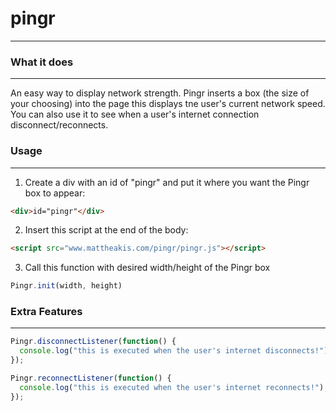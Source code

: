 
# pingr
---

### What it does
---
An easy way to display network strength. Pingr inserts a box (the size of your choosing) into the page this displays tne user's current network speed. You can also use it to see when a user's internet connection disconnect/reconnects.




### Usage
---

1. Create a div with an id of "pingr" and put it where you want the Pingr box to appear:
  ```html
  <div>id="pingr"</div>
  ```

2. Insert this script at the end of the body:
  ```html
  <script src="www.mattheakis.com/pingr/pingr.js"></script>
  ```

3. Call this function with desired width/height of the Pingr box
  ```javascript
  Pingr.init(width, height)
  ```

### Extra Features
---

```javascript
Pingr.disconnectListener(function() {
  console.log("this is executed when the user's internet disconnects!");
});

Pingr.reconnectListener(function() {
  console.log("this is executed when the user's internet reconnects!");
});
```